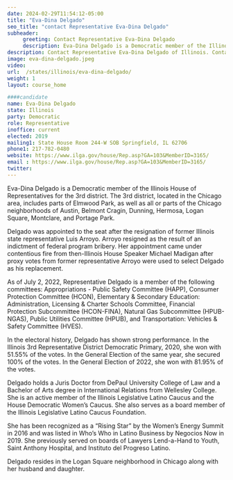 ```yaml
---
date: 2024-02-29T11:54:12-05:00
title: "Eva-Dina Delgado"
seo_title: "contact Representative Eva-Dina Delgado"
subheader:
     greeting: Contact Representative Eva-Dina Delgado
     description: Eva-Dina Delgado is a Democratic member of the Illinois House of Representatives for the 3rd district. The 3rd district, located in the Chicago area, includes parts of Elmwood Park, as well as all or parts of the Chicago neighborhoods of Austin, Belmont Cragin, Dunning, Hermosa, Logan Square, Montclare, and Portage Park.
description: Contact Representative Eva-Dina Delgado of Illinois. Contact information for Eva-Dina Delgado includes email address, phone number, and mailing address.
image: eva-dina-delgado.jpeg
video:
url:  /states/illinois/eva-dina-delgado/
weight: 1
layout: course_home

####candidate
name: Eva-Dina Delgado
state: Illinois
party: Democratic
role: Representative
inoffice: current
elected: 2019
mailing1: State House Room 244-W SOB Springfield, IL 62706
phone1: 217-782-0480
website: https://www.ilga.gov/house/Rep.asp?GA=103&MemberID=3165/
email : https://www.ilga.gov/house/Rep.asp?GA=103&MemberID=3165/
twitter:
---
```


Eva-Dina Delgado is a Democratic member of the Illinois House of Representatives for the 3rd district. The 3rd district, located in the Chicago area, includes parts of Elmwood Park, as well as all or parts of the Chicago neighborhoods of Austin, Belmont Cragin, Dunning, Hermosa, Logan Square, Montclare, and Portage Park.

Delgado was appointed to the seat after the resignation of former Illinois state representative Luis Arroyo. Arroyo resigned as the result of an indictment of federal program bribery. Her appointment came under contentious fire from then-Illinois House Speaker Michael Madigan after proxy votes from former representative Arroyo were used to select Delgado as his replacement.

As of July 2, 2022, Representative Delgado is a member of the following committees: Appropriations - Public Safety Committee (HAPP), Consumer Protection Committee (HCON), Elementary & Secondary Education: Administration, Licensing & Charter Schools Committee, Financial Protection Subcommittee (HCON-FINA), Natural Gas Subcommittee (HPUB-NGAS), Public Utilities Committee (HPUB), and Transportation: Vehicles & Safety Committee (HVES).

In the electoral history, Delgado has shown strong performance. In the Illinois 3rd Representative District Democratic Primary, 2020, she won with 51.55% of the votes. In the General Election of the same year, she secured 100% of the votes. In the General Election of 2022, she won with 81.95% of the votes.

Delgado holds a Juris Doctor from DePaul University College of Law and a Bachelor of Arts degree in International Relations from Wellesley College. She is an active member of the Illinois Legislative Latino Caucus and the House Democratic Women’s Caucus. She also serves as a board member of the Illinois Legislative Latino Caucus Foundation.

She has been recognized as a “Rising Star” by the Women’s Energy Summit in 2016 and was listed in Who’s Who in Latino Business by Negocios Now in 2019. She previously served on boards of Lawyers Lend-a-Hand to Youth, Saint Anthony Hospital, and Instituto del Progreso Latino.

Delgado resides in the Logan Square neighborhood in Chicago along with her husband and daughter.
